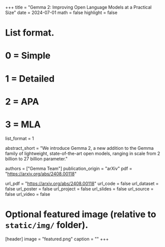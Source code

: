 +++
title = "Gemma 2: Improving Open Language Models at a Practical Size"
date = 2024-07-01
math = false
highlight = false

# List format.
#   0 = Simple
#   1 = Detailed
#   2 = APA
#   3 = MLA
list_format = 1

abstract_short = "We introduce Gemma 2, a new addition to the Gemma family of lightweight, state-of-the-art open models, ranging in scale from 2 billion to 27 billion parameter."

authors = ["Gemma Team"]
publication_origin = "arXiv"
pdf = "https://arxiv.org/abs/2408.00118"

url_pdf = "https://arxiv.org/abs/2408.00118"
url_code = false
url_dataset = false
url_poster = false
url_project = false
url_slides = false
url_source = false
url_video = false


# Optional featured image (relative to `static/img/` folder).
[header]
image = "featured.png"
caption = ""
+++
